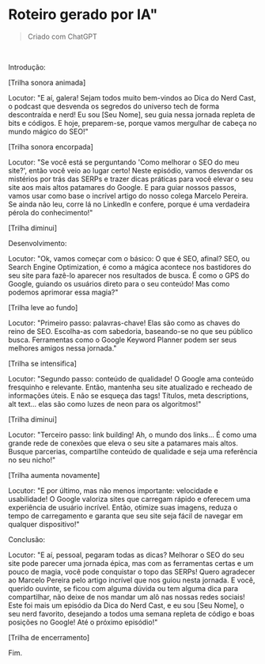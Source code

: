 # Roteiro gerado por IA"

> Criado com ChatGPT

<br>

Introdução:

[Trilha sonora animada]

Locutor: "E aí, galera! Sejam todos muito bem-vindos ao Dica do Nerd Cast, o podcast que desvenda os segredos do universo tech de forma descontraída e nerd! Eu sou [Seu Nome], seu guia nessa jornada repleta de bits e códigos. E hoje, preparem-se, porque vamos mergulhar de cabeça no mundo mágico do SEO!"

[Trilha sonora encorpada]

Locutor: "Se você está se perguntando 'Como melhorar o SEO do meu site?', então você veio ao lugar certo! Neste episódio, vamos desvendar os mistérios por trás das SERPs e trazer dicas práticas para você elevar o seu site aos mais altos patamares do Google. E para guiar nossos passos, vamos usar como base o incrível artigo do nosso colega Marcelo Pereira. Se ainda não leu, corre lá no LinkedIn e confere, porque é uma verdadeira pérola do conhecimento!"

[Trilha diminui]

Desenvolvimento:

Locutor: "Ok, vamos começar com o básico: O que é SEO, afinal? SEO, ou Search Engine Optimization, é como a mágica acontece nos bastidores do seu site para fazê-lo aparecer nos resultados de busca. É como o GPS do Google, guiando os usuários direto para o seu conteúdo! Mas como podemos aprimorar essa magia?"

[Trilha leve ao fundo]

Locutor: "Primeiro passo: palavras-chave! Elas são como as chaves do reino de SEO. Escolha-as com sabedoria, baseando-se no que seu público busca. Ferramentas como o Google Keyword Planner podem ser seus melhores amigos nessa jornada."

[Trilha se intensifica]

Locutor: "Segundo passo: conteúdo de qualidade! O Google ama conteúdo fresquinho e relevante. Então, mantenha seu site atualizado e recheado de informações úteis. E não se esqueça das tags! Títulos, meta descriptions, alt text... elas são como luzes de neon para os algoritmos!"

[Trilha diminui]

Locutor: "Terceiro passo: link building! Ah, o mundo dos links... É como uma grande rede de conexões que eleva o seu site a patamares mais altos. Busque parcerias, compartilhe conteúdo de qualidade e seja uma referência no seu nicho!"

[Trilha aumenta novamente]

Locutor: "E por último, mas não menos importante: velocidade e usabilidade! O Google valoriza sites que carregam rápido e oferecem uma experiência de usuário incrível. Então, otimize suas imagens, reduza o tempo de carregamento e garanta que seu site seja fácil de navegar em qualquer dispositivo!"

Conclusão:

Locutor: "E aí, pessoal, pegaram todas as dicas? Melhorar o SEO do seu site pode parecer uma jornada épica, mas com as ferramentas certas e um pouco de magia, você pode conquistar o topo das SERPs! Quero agradecer ao Marcelo Pereira pelo artigo incrível que nos guiou nesta jornada. E você, querido ouvinte, se ficou com alguma dúvida ou tem alguma dica para compartilhar, não deixe de nos mandar um alô nas nossas redes sociais! Este foi mais um episódio da Dica do Nerd Cast, e eu sou [Seu Nome], o seu nerd favorito, desejando a todos uma semana repleta de código e boas posições no Google! Até o próximo episódio!"

[Trilha de encerramento]

Fim.